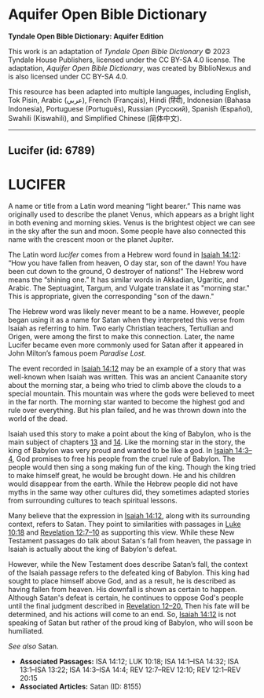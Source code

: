 # Aquifer Open Bible Dictionary

**Tyndale Open Bible Dictionary: Aquifer Edition**

This work is an adaptation of *Tyndale Open Bible Dictionary* © 2023 Tyndale House Publishers, licensed under the CC BY\-SA 4\.0 license. The adaptation, *Aquifer Open Bible Dictionary*, was created by BiblioNexus and is also licensed under CC BY\-SA 4\.0\.

This resource has been adapted into multiple languages, including English, Tok Pisin, Arabic (عربي), French (Français), Hindi (हिंदी), Indonesian (Bahasa Indonesia), Portuguese (Português), Russian (Русский), Spanish (Español), Swahili (Kiswahili), and Simplified Chinese (简体中文).



--------------------------------

## Lucifer (id: 6789)

LUCIFER
=======

A name or title from a Latin word meaning “light bearer.” This name was originally used to describe the planet Venus, which appears as a bright light in both evening and morning skies. Venus is the brightest object we can see in the sky after the sun and moon. Some people have also connected this name with the crescent moon or the planet Jupiter.

The Latin word *lucifer* comes from a Hebrew word found in [Isaiah 14:12](https://ref.ly/Isa14:12): “How you have fallen from heaven, O day star, son of the dawn! You have been cut down to the ground, O destroyer of nations!” The Hebrew word means the “shining one.” It has similar words in Akkadian, Ugaritic, and Arabic. The Septuagint, Targum, and Vulgate translate it as "morning star." This is appropriate, given the corresponding "son of the dawn."

The Hebrew word was likely never meant to be a name. However, people began using it as a name for Satan when they interpreted this verse from Isaiah as referring to him. Two early Christian teachers, Tertullian and Origen, were among the first to make this connection. Later, the name Lucifer became even more commonly used for Satan after it appeared in John Milton’s famous poem *Paradise Lost.*

The event recorded in [Isaiah 14:12](https://ref.ly/Isa14:12) may be an example of a story that was well\-known when Isaiah was written. This was an ancient Canaanite story about the morning star, a being who tried to climb above the clouds to a special mountain. This mountain was where the gods were believed to meet in the far north. The morning star wanted to become the highest god and rule over everything. But his plan failed, and he was thrown down into the world of the dead.

Isaiah used this story to make a point about the king of Babylon, who is the main subject of chapters [13](https://ref.ly/Isa13:1-Isa13:22) and [14](https://ref.ly/Isa14:1-Isa14:32). Like the morning star in the story, the king of Babylon was very proud and wanted to be like a god. In [Isaiah 14:3–4](https://ref.ly/Isa14:3-Isa14:4), God promises to free his people from the cruel rule of Babylon. The people would then sing a song making fun of the king. Though the king tried to make himself great, he would be brought down. He and his children would disappear from the earth. While the Hebrew people did not have myths in the same way other cultures did, they sometimes adapted stories from surrounding cultures to teach spiritual lessons.

Many believe that the expression in [Isaiah 14:12](https://ref.ly/Isa14:12), along with its surrounding context, refers to Satan. They point to similarities with passages in [Luke 10:18](https://ref.ly/Luke10:18) and [Revelation 12:7–10](https://ref.ly/Rev12:7-Rev12:10) as supporting this view. While these New Testament passages do talk about Satan's fall from heaven, the passage in Isaiah is actually about the king of Babylon's defeat.

However, while the New Testament does describe Satan’s fall, the context of the Isaiah passage refers to the defeated king of Babylon. This king had sought to place himself above God, and as a result, he is described as having fallen from heaven. His downfall is shown as certain to happen. Although Satan's defeat is certain, he continues to oppose God's people until the final judgment described in [Revelation 12–20\.](https://ref.ly/Rev12:1-Rev20:15) Then his fate will be determined, and his actions will come to an end. So, [Isaiah 14:12](https://ref.ly/Isa14:12) is not speaking of Satan but rather of the proud king of Babylon, who will soon be humiliated.

*See also* Satan.

* **Associated Passages:** ISA 14:12; LUK 10:18; ISA 14:1–ISA 14:32; ISA 13:1–ISA 13:22; ISA 14:3–ISA 14:4; REV 12:7–REV 12:10; REV 12:1–REV 20:15
* **Associated Articles:** Satan (ID: 8155)

